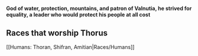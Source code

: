 #### God of water, protection, mountains, and patron of Valnutia, he strived for equality, a leader who would protect his people at all cost  

## Races that worship Thorus  

[[Humans: Thoran, Shifran, Amitian|Races/Humans]]